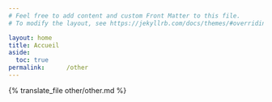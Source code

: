 ```yaml
---
# Feel free to add content and custom Front Matter to this file.
# To modify the layout, see https://jekyllrb.com/docs/themes/#overriding-theme-defaults

layout: home
title: Accueil
aside:
  toc: true
permalink:      /other
---
```


{% translate_file other/other.md %}